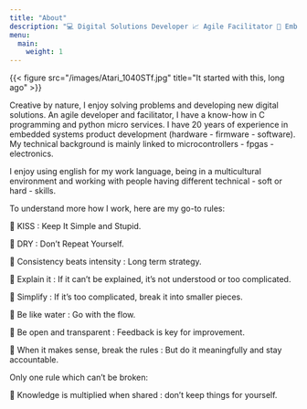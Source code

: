 ```yaml
---
title: "About"
description: "💻 Digital Solutions Developer 📈 Agile Facilitator 🥇 Embedded Systems Expertise 🛠 [ C | Python | VHDL | Web Services | Electronics | Scrum ]"
menu:
  main:
    weight: 1
---
```

{{< figure src="/images/Atari_1040STf.jpg" title="It started with this, long ago" >}}

Creative by nature, I enjoy solving problems and developing new digital solutions. 
An agile developer and facilitator, I have a know-how in C programming and python micro services.
I have 20 years of experience in embedded systems product development (hardware - firmware - software). 
My technical background is mainly linked to microcontrollers - fpgas - electronics.

I enjoy using english for my work language, being in a multicultural environment and working with people having different technical - soft or hard - skills.

To understand more how I work, here are my go-to rules:

🎯 KISS : Keep It Simple and Stupid.

🎯 DRY : Don’t Repeat Yourself.

🎯 Consistency beats intensity : Long term strategy.

🎯 Explain it : If it can’t be explained, it’s not understood or too complicated.

🎯 Simplify : If it’s too complicated, break it into smaller pieces.

🎯 Be like water : Go with the flow.

🎯 Be open and transparent : Feedback is key for improvement.

🎯 When it makes sense, break the rules : But do it meaningfully and stay accountable.

Only one rule which can’t be broken:

🎯 Knowledge is multiplied when shared : don’t keep things for yourself.

